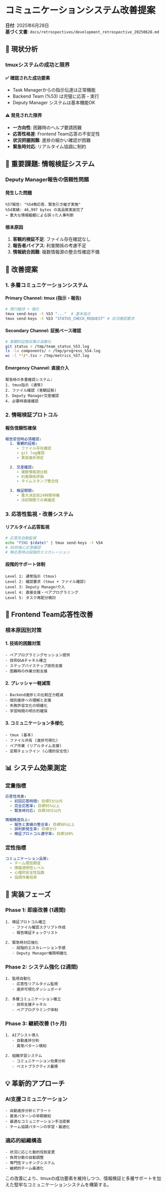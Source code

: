 # コミュニケーションシステム改善提案

**日付**: 2025年6月28日  
**基づく文書**: `docs/retrospectives/development_retrospective_20250628.md`

## 🔄 現状分析

### tmuxシステムの成功と限界

#### ✅ 確認された成功要素
- Task Managerからの指示伝達は正常機能
- Backend Team (%53) は完璧に応答・実行
- Deputy Manager システムは基本機能OK

#### ⚠️ 発見された限界
- **一方向性**: 困難時のヘルプ要請困難
- **応答性格差**: Frontend Team応答の不安定性
- **状況把握困難**: 進捗の細かい確認が困難
- **緊急時対応**: リアルタイム協調に制約

## 🚨 重要課題: 情報検証システム

### Deputy Manager報告の信頼性問題

#### 発生した問題
```
%57報告: "%54無応答、緊急引き継ぎ実施"
%54実績: 46,997 bytes の高品質実装完了
→ 重大な情報齟齬による誤った人事判断
```

#### 根本原因
1. **客観的検証不足**: ファイル存在確認なし
2. **報告者バイアス**: 利害関係の考慮不足  
3. **情報統合困難**: 複数情報源の整合性確認不備

## 🔧 改善提案

### 1. **多層コミュニケーションシステム**

#### Primary Channel: tmux (指示・報告)
```bash
# 現行維持 + 強化
tmux send-keys -t %53 "..."  # 基本指示
tmux send-keys -t %53 "STATUS_CHECK_REQUEST" # 状況確認要求
```

#### Secondary Channel: 証拠ベース確認
```bash
# 客観的証拠収集の自動化
git status > /tmp/team_status_%53.log
ls -la components/ > /tmp/progress_%54.log  
wc -l **/*.tsx > /tmp/metrics_%57.log
```

#### Emergency Channel: 直接介入
```
緊急時の多重確認システム:
1. tmux指示 (通常)
2. ファイル確認 (客観証拠)
3. Deputy Manager交差確認
4. 必要時直接確認
```

### 2. **情報検証プロトコル**

#### 報告信頼性確保
```yaml
報告受信時必須確認:
  1. 客観的証拠:
     - ファイル存在確認
     - git log確認  
     - 実装進捗測定
  
  2. 交差確認:
     - 複数情報源比較
     - 利害関係評価
     - タイムスタンプ整合性
     
  3. 検証期間:
     - 重大決定前24時間待機
     - 冷却期間での再確認
```

### 3. **応答性監視・改善システム**

#### リアルタイム応答監視
```bash
# 応答性自動監視
echo "PING $(date)" | tmux send-keys -t %54
# 30秒後に応答確認
# 無応答時は段階的エスカレーション
```

#### 段階的サポート体制
```
Level 1: 通常指示 (tmux)
Level 2: 確認要求 (tmux + ファイル確認)  
Level 3: Deputy Manager介入
Level 4: 直接支援・ペアプログラミング
Level 5: タスク再配分検討
```

## 🎯 Frontend Team応答性改善

### 根本原因別対策

#### 1. **技術的困難対策**
```
- ペアプログラミングセッション提供
- 技術Q&Aチャネル確立
- ステップバイステップ技術支援
- 困難時の作業分割支援
```

#### 2. **プレッシャー軽減策**  
```
- Backend進捗との比較圧力軽減
- 個別進捗への理解と支援
- 失敗許容文化の明確化
- 学習時間の明示的確保
```

#### 3. **コミュニケーション多様化**
```
- tmux (基本)
- ファイル共有 (進捗可視化)
- ペア作業 (リアルタイム支援)  
- 定期チェックイン (心理的安全性)
```

## 📊 システム効果測定

### 定量指標
```yaml
応答性改善:
  - 初回応答時間: 目標5分以内
  - 完全応答率: 目標95%以上
  - 緊急時対応: 目標30分以内

情報精度向上:
  - 報告と実績の整合率: 目標98%以上  
  - 誤判断発生率: 目標ゼロ
  - 検証プロトコル遵守率: 目標100%
```

### 定性指標  
```yaml
コミュニケーション品質:
  - チーム間信頼度
  - 情報透明性レベル
  - 心理的安全性指数
  - 協調作業効率
```

## 🔄 実装フェーズ

### Phase 1: 即座改善 (1週間)
```
1. 検証プロトコル確立
   - ファイル確認スクリプト作成
   - 報告検証チェックリスト
   
2. 緊急時対応強化  
   - 段階的エスカレーション手順
   - Deputy Manager権限明確化
```

### Phase 2: システム強化 (2週間)
```
1. 監視自動化
   - 応答性リアルタイム監視
   - 進捗可視化ダッシュボード
   
2. 多層コミュニケーション確立
   - 技術支援チャネル
   - ペアプログラミング体制
```

### Phase 3: 継続改善 (1ヶ月)
```
1. AIアシスト導入
   - 自動進捗分析
   - 異常パターン検知
   
2. 組織学習システム
   - コミュニケーション効果分析
   - ベストプラクティス蓄積
```

## 💡 革新的アプローチ

### AI支援コミュニケーション
```
- 自動進捗分析とアラート
- 異常パターンの早期検知  
- 最適なコミュニケーション手法提案
- チーム協調パターンの学習・最適化
```

### 適応的組織構造
```
- 状況に応じた動的役割変更
- 負荷分散の自動調整
- 専門性マッチングシステム
- 継続的チーム最適化
```

この改善により、tmuxの成功要素を維持しつつ、情報検証と多層サポートを加えた堅牢なコミュニケーションシステムを構築する。